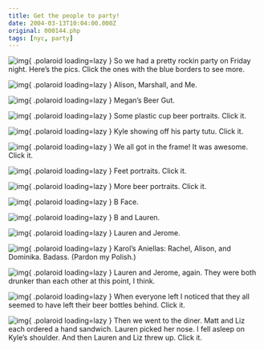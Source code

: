 ```yaml
---
title: Get the people to party!
date: 2004-03-13T10:04:00.000Z
original: 000144.php
tags: [nyc, party]
---
```


![img](./getthepeople.jpg){ .polaroid loading=lazy }
So we had a pretty rockin party on Friday night. Here’s the pics. Click the ones with the blue borders to see more.

![img](./alison-marshall-pascal.jpg){ .polaroid loading=lazy }
Alison, Marshall, and Me.

![img](./beergut.jpg){ .polaroid loading=lazy }
Megan’s Beer Gut.

![img](./beerportraitshorizontal-0.jpg){ .polaroid loading=lazy }
Some plastic cup beer portraits. Click it.

![img](./kyletutu-0.jpg){ .polaroid loading=lazy }
Kyle showing off his party tutu. Click it.

![img](./allintheframe-0.jpg){ .polaroid loading=lazy }
We all got in the frame! It was awesome. Click it.

![img](./feet-0.jpg){ .polaroid loading=lazy }
Feet portraits. Click it.

![img](./beerportraitsvertical-0.jpg){ .polaroid loading=lazy }
More beer portraits. Click it.

![img](./b-face.jpg){ .polaroid loading=lazy }
B Face.

![img](./b-lauren.jpg){ .polaroid loading=lazy }
B and Lauren.

![img](./lauren-rachel-hug.jpg){ .polaroid loading=lazy }
Lauren and Jerome.

![img](./rachel-alison-nika.jpg){ .polaroid loading=lazy }
Karol’s Aniellas: Rachel, Alison, and Dominika. Badass. (Pardon my Polish.)

![img](./lauren-rachel-stoked.jpg){ .polaroid loading=lazy }
Lauren and Jerome, again. They were both drunker than each other at this point, I think.

![img](./99bottles-0.jpg){ .polaroid loading=lazy }
When everyone left I noticed that they all seemed to have left their beer bottles behind. Click it.

![img](./diner-0.jpg){ .polaroid loading=lazy }
Then we went to the diner. Matt and Liz each ordered a hand sandwich. Lauren picked her nose. I fell asleep on Kyle’s shoulder. And then Lauren and Liz threw up. Click it.
